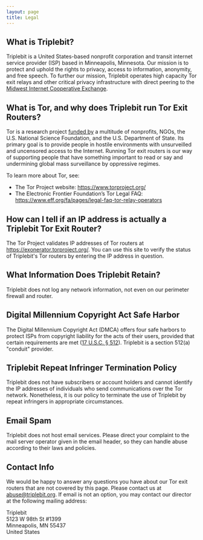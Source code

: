 ```yaml
---
layout: page
title: Legal
---
```


## What is Triplebit?

Triplebit is a United States-based nonprofit corporation and transit internet service provider (ISP) based in Minneapolis, Minnesota. Our mission is to protect and uphold the rights to privacy, access to information, anonymity, and free speech. To further our mission, Triplebit operates high capacity Tor exit relays and other critical privacy infrastructure with direct peering to the [Midwest Internet Cooperative Exchange](https://micemn.net/index.html).

## What is Tor, and why does Triplebit run Tor Exit Routers?

Tor is a research project [funded by](https://www.torproject.org/about/sponsors.html.en) a multitude of nonprofits, NGOs, the U.S. National Science Foundation, and the U.S. Department of State. Its primary goal is to provide people in hostile environments with unsurveilled and uncensored access to the Internet. Running Tor exit routers is our way of supporting people that have something important to read or say and undermining global mass surveillance by oppressive regimes.

To learn more about Tor, see:

- The Tor Project website: <https://www.torproject.org/>
- The Electronic Frontier Foundation’s Tor Legal FAQ: <https://www.eff.org/fa/pages/legal-faq-tor-relay-operators>

## How can I tell if an IP address is actually a Triplebit Tor Exit Router?

The Tor Project validates IP addresses of Tor routers at <https://exonerator.torproject.org/>. You can use this site to verify the status of Triplebit's Tor routers by entering the IP address in question.

## What Information Does Triplebit Retain?

Triplebit does not log any network information, not even on our perimeter firewall and router.

## Digital Millennium Copyright Act Safe Harbor

The Digital Millennium Copyright Act (DMCA) offers four safe harbors to protect ISPs from copyright liability for the acts of their users, provided that certain requirements are met ([17 U.S.C. § 512](https://www.law.cornell.edu/uscode/text/17/512)). Triplebit is a section 512(a) "conduit" provider.

## Triplebit Repeat Infringer Termination Policy

Triplebit does not have subscribers or account holders and cannot identify the IP addresses of individuals who send communications over the Tor network. Nonetheless, it is our policy to terminate the use of Triplebit by repeat infringers in appropriate circumstances.

## Email Spam

Triplebit does not host email services. Please direct your complaint to the mail server operator given in the email header, so they can handle abuse according to their laws and policies.

## Contact Info

We would be happy to answer any questions you have about our Tor exit routers that are not covered by this page. Please contact us at <abuse@triplebit.org>. If email is not an option, you may contact our director at the following mailing address:

Triplebit  
5123 W 98th St #1399  
Minneapolis, MN 55437  
United States  
